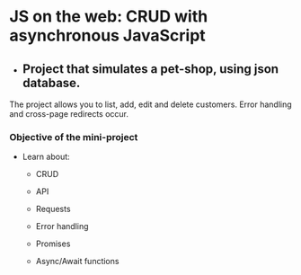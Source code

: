 # JS on the web: CRUD with asynchronous JavaScript

- ## Project that simulates a pet-shop, using json database.

The project allows you to list, add, edit and delete customers.
Error handling and cross-page redirects occur.

### Objective of the mini-project

- Learn about:

  - CRUD

  - API

  - Requests

  - Error handling

  - Promises

  - Async/Await functions
